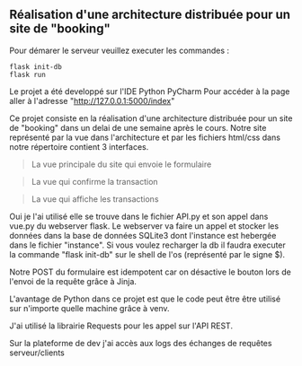 ## Réalisation d'une architecture distribuée pour un site de "booking"


Pour démarer le serveur veuillez executer les commandes : 
```
flask init-db  
flask run
```
Le projet a été developpé sur l'IDE Python PyCharm
Pour accéder à la page aller à l'adresse "http://127.0.0.1:5000/index"

Ce projet consiste en la réalisation d'une architecture distribuée pour un site de "booking" dans un delai de une semaine après le cours.
Notre site représenté par la vue dans l'architecture et par les fichiers html/css dans notre répertoire contient 3 interfaces.

> La vue principale du site qui envoie le formulaire 

> La vue qui confirme la transaction 

> La vue qui affiche les transactions


Oui je l'ai utilisé elle se trouve dans le fichier API.py et son appel dans vue.py du webserver flask. Le webserver va faire un appel et stocker les données dans la base de données SQLite3 dont l'instance est hebergée dans le fichier "instance". Si vous voulez recharger la db il faudra executer la commande "flask init-db" sur le shell de l'os (représenté par le signe $).  


Notre POST du formulaire est idempotent car on désactive le bouton lors de l'envoi de la requête grâce à Jinja. 

L'avantage de Python dans ce projet est que le code peut être être utilisé sur n'importe quelle machine grâce à venv. 

J'ai utilisé la librairie Requests pour les appel sur l'API REST. 

Sur la plateforme de dev j'ai accès aux logs des échanges de requêtes serveur/clients
